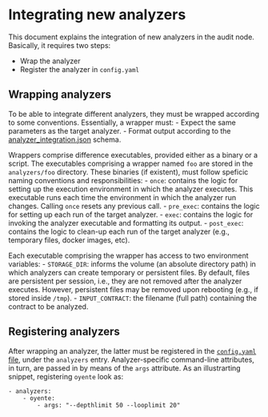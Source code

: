 # Integrating new analyzers

This document explains the integration of new analyzers in the audit node. Basically, it
requires two steps:

- Wrap the analyzer
- Register the analyzer in `config.yaml`

## Wrapping analyzers

To be able to integrate different analyzers, they must be wrapped according to some conventions.
Essentially, a wrapper must:
    - Expect the same parameters as the target analyzer.
    - Format output according to the [analyzer_integration.json](analyzer_integration.json) schema.
    
Wrappers comprise difference executables, provided either as a binary or a script. The executables
comprising a wrapper named `foo` are stored in the `analyzers/foo` directory. These binaries (if existent),
must follow speficic naming conventions and responsibilities:
    - `once`: contains the logic for setting up the execution environment in which the analyzer executes.
    This executable runs each time the environment in which the analyzer run changes. Calling `once` resets any previous call.
    - `pre_exec`: contains the logic for setting up each run of the target analyzer.
    - `exec`: contains the logic for invoking the analyzer executable and formatting its output.
    - `post_exec`: contains the logic to clean-up each run of the target analyzer (e.g., temporary files, docker images, etc).

Each executable comprising the wrapper has access to two environment variables:
    - `STORAGE_DIR`: informs the volume (an absolute directory path) in which analyzers can create temporary or persistent files. By default, files are persistent per session, i.e., they are not removed after the analyzer executes. However, persistent
    files may be removed upon rebooting (e.g., if stored inside `/tmp`).
    - `INPUT_CONTRACT`: the filename (full path) containing the contract to be analyzed.

## Registering analyzers

After wrapping an analyzer, the latter must be registered in the [`config.yaml` file](../../config.yaml),
under the `analyzers` entry. Analyzer-specific command-line attributes, in turn, are passed in by means of the `args` attribute. As an illustrarting snippet, registering `oyente` look as:

```
- analyzers:
    - oyente:
        - args: "--depthlimit 50 --looplimit 20"
```